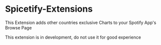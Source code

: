 # Spicetify-Extensions

This Extension adds other countries exclusive Charts to your Spotify App's Browse Page

This extension is in development, do not use it for good experience
